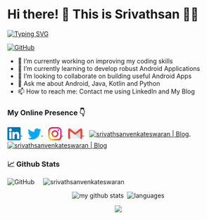 <!--
**srivathsanvenkateswaran/srivathsanvenkateswaran** is a ✨ _special_ ✨ repository because its `README.md` (this file) appears on your GitHub profile.

Here are some ideas to get you started:


-->


#  Hi there! 👋 This is Srivathsan 👨‍💻

[![Typing SVG](https://readme-typing-svg.herokuapp.com?font=Ubuntu&color=%2336BCF7&lines=%E2%9C%93+Android+developer;%E2%9C%93+Blockchain+Enthusiast;%E2%9C%93+Python+Developer;%E2%9C%93+Blogger;%E2%9C%93+Cryptocurrency+Maximalist)](https://git.io/typing-svg)

<p>
<a href="https://srivathsan.hashnode.dev/">
<img alt="GitHub" src="https://img.shields.io/badge/dynamic/json?logo=github&label=GitHub+Followers&labelColor=282c34&color=181717&query=%24.data.totalSubs&url=https%3A%2F%2Fapi.spencerwoo.com%2Fsubstats%2F%3Fsource%3Dgithub%26queryKey%3Dsrivathsanvenkateswaran&longCache=true">
</a>
<p>
  
- 🔭 I’m currently working on improving my coding skills
- 🌱 I’m currently learning to develop robust Android Applications
- 👯 I’m looking to collaborate on building useful Android Apps
- 💬 Ask me about Android, Java, Kotlin and Python
- 📫 How to reach me: Contact me using LinkedIn and My Blog

### My Online Presence 👇

<!-- <p>
<a href="https://www.github.com/srivathsanvenkateswaran" target="blank">
<img align="center" src="https://img.shields.io/badge/GitHub-100000?style=for-the-badge&logo=github&logoColor=white"/>
</a>

<a href="https://www.linkedin.com/in/srivathsan-venkateswaran-506193190/" target="blank">
<img align="center" src="https://github.com/SatYu26/SatYu26/blob/master/Assets/Linkedin.svg"/>
</a>

<a href="https://srivathsan.hashnode.dev/" target="blank">
<img align="center" src="https://github.com/SatYu26/SatYu26/blob/master/Assets/www.svg"/>
</a>
  
<a href="https://leetcode.com/Srivathsan_Venkateswaran/" target="blank">
<img align="center" src="https://github.com/SatYu26/SatYu26/blob/master/Assets/Leetcode.svg"/>
</a>
  
<a href="mailto:srivathsanvenkateswaran@gmail.com">
  <img align="center" alt="srivathsanvenkateswaran | Gmail" width="32px" src="https://github.com/SatYu26/SatYu26/blob/master/Assets/Gmail.svg" />
  
  
<a href="https://in.pinterest.com/srivathsanvenkateswaran/_created/" target="blank">
<img align="center" src="https://img.shields.io/badge/Pinterest-%23E60023.svg?&style=for-the-badge&logo=Pinterest&logoColor=white"/>
  
</a>  
</p> -->
  
 <p align="left">
<a href="https://www.linkedin.com/in/srivathsan-venkateswaran-503193190" target="_blank">
  <img align="center" alt="srivathsanvenkateswaran | Linkedin" width="30px" src="https://github.com/SatYu26/SatYu26/blob/master/Assets/Linkedin.svg" />
</a> &nbsp;&nbsp;
<a href="https://twitter.com/SrivathsanVKV" target="_blank">
  <img align="center" alt="srivathsanvenkateswaran | Twitter" width="31px" src="https://github.com/SatYu26/SatYu26/blob/master/Assets/Twitter.svg" />
</a> &nbsp;&nbsp;
<a href="https://www.instagram.com/srivathsan___" target="_blank">
  <img align="center" alt="srivathsanvenkateswaran | Instagram" width="30px" src="https://github.com/SatYu26/SatYu26/blob/master/Assets/Instagram.svg" />
</a> &nbsp;&nbsp;
<a href="mailto:srivathsanvenkateswaran@gmail.com">
  <img align="center" alt="srivathsanvenkateswaran | Gmail" width="32px" src="https://github.com/SatYu26/SatYu26/blob/master/Assets/Gmail.svg" />
</a> &nbsp;&nbsp;
<a href="https://srivathsan.hashnode.dev">
<img align="center" alt="srivathsanvenkateswaran | Blog" width="30px" src="https://cdn.hashnode.com/res/hashnode/image/upload/v1611902473383/CDyAuTy75.png?auto=compress" />
</a> &nbsp;&nbsp;
<a href="https://opensea.io/srivathsanvenkateswaran">
<img align="center" alt="srivathsanvenkateswaran | Blog" width="30px" src="https://storage.googleapis.com/opensea-static/Logomark/Logomark-Blue.png" />
</a> 
<p>

### 📈 Github Stats
<!-- status codes -->
<p>
<img alt="GitHub" src="https://img.shields.io/badge/dynamic/json?logo=github&label=Github%20followers&query=%24.data.totalSubs&url=https%3A%2F%2Fapi.spencerwoo.com%2Fsubstats%2F%3Fsource%3Dgithub%26queryKey%3Dsrivathsanvenkateswaran">
</a>
&nbsp; &nbsp;
<img src="https://komarev.com/ghpvc/?username=srivathsanvenkateswaran" alt="srivathsanvenkateswaran"/>
</p>
  
<p align="center">
<img src="https://github-readme-stats.vercel.app/api?username=srivathsanvenkateswaran&show_icons=true&theme=tokyonight" alt="my github stats" width="420"/>&nbsp;
<img src="https://github-readme-stats.vercel.app/api/top-langs/?username=srivathsanvenkateswaran&layout=compact&theme=tokyonight" alt="languages" height="165">
</p>

<p align=center>
<img src="https://github-readme-streak-stats.herokuapp.com?user=srivathsanvenkateswaran&theme=tokyonight&date_format=M%20j%5B%2C%20Y%5D"></img>
</p>
